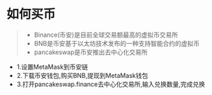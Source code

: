 # 如何买币

> * Binance(币安)是目前全球交易额最高的虚拟币交易所
> * BNB是币安基于以太坊技术发布的一种支持智能合约的虚拟币
> * pancakeswap是币安推出去中心化交易所

* 1.设置MetaMask到币安链
* 2.下载币安钱包,购买BNB,提现到MetaMask钱包
* 3.打开pancakeswap.finance去中心化交易所,输入兑换数量,完成兑换